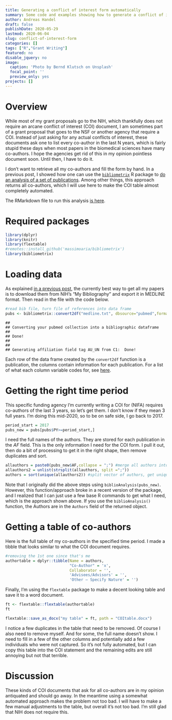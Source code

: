 ```yaml
---
title: Generating a conflict of interest form automatically
summary: Some code and examples showing how to generate a conflict of interest statement required by some funding agencies in an almost completely automated manner. 
author: Andreas Handel
draft: false
publishDate: 2020-05-29
lastmod: 2020-06-04
slug: conflict-of-interest-form
categories: []
tags: ["R","Grant Writing"]
featured: no
disable_jquery: no
image:
  caption: 'Photo by Bernd Klutsch on Unsplash'
  focal_point: ''
  preview_only: yes
projects: []
---
```


<link href="{{< blogdown/postref >}}index_files/tabwid/tabwid.css" rel="stylesheet" />

# Overview

While most of my grant proposals go to the NIH, which thankfully does not require an arcane conflict of interest (COI) document, I am sometimes part of a grant proposal that goes to the NSF or another agency that require a COI. Instead of just asking for any actual conflicts of interest, these documents ask one to list every co-author in the last N years, which is fairly stupid these days when most papers in the biomedical sciences have many co-authors. I hope the agencies get rid of this in my opinion pointless document soon. Until then, I have to do it.

I don’t want to retrieve all my co-authors and fill the form by hand. In a previous post, I showed how one can use the [`bibliometrix`](https://www.bibliometrix.org/) R package to [do an analysis of a set of publications](/post/publications-analysis-2/). Among other things, this approach returns all co-authors, which I will use here to make the COI table almost completely automated.

The RMarkdown file to run this analysis [is here](/post/2020-05-29-automate-conflict-of-interest-form/index.Rmarkdown).

# Required packages

``` r
library(dplyr)
library(knitr)
library(flextable)
#remotes::install_github('massimoaria/bibliometrix')
library(bibliometrix)
```

# Loading data

As explained [in a previous post](/post/publications-analysis-2/), the currently best way to get all my papers is to download them from NIH’s “My Bibliography” and export it in MEDLINE format. Then read in the file with the code below.

``` r
#read bib file, turn file of references into data frame
pubs <- bibliometrix::convert2df("medline.txt", dbsource="pubmed",format="pubmed") 
```

    ## 
    ## Converting your pubmed collection into a bibliographic dataframe
    ## 
    ## Done!
    ## 
    ## 
    ## Generating affiliation field tag AU_UN from C1:  Done!

Each row of the data frame created by the `convert2df` function is a publication, the columns contain information for each publication.
For a list of what each column variable codes for, see [here](https://cran.r-project.org/web/packages/bibliometrix/vignettes/bibliometrix-vignette.html).

# Getting the right time period

This specific funding agency I’m currently writing a COI for (NIFA) requires co-authors of the last 3 years, so let’s get them. I don’t know if they mean 3 full years. I’m doing this mid-2020, so to be on safe side, I go back to 2017.

``` r
period_start = 2017
pubs_new = pubs[pubs$PY>=period_start,]
```

I need the full names of the authors. They are stored for each publication in the *AF* field. This is the only information I need for the COI form. I pull it out, then do a bit of processing to get it in the right shape, then remove duplicates and sort.

``` r
allauthors = paste0(pubs_new$AF,collapse = ";") #merge all authors into one vector
allauthors2 = unlist(strsplit(allauthors, split =";"))
authors = sort(unique(allauthors2)) #split vector of authors, get unique authors
```

Note that I originally did the above steps using `biblioAnalysis(pubs_new)`. However, this function/approach broke in a recent version of the package, and I realized that I can just use a few base R commands to get what I need, which is the approach shown above. If you use the `biblioAnalysis()` function, the Authors are in the `Authors` field of the returned object.

# Getting a table of co-authors

Here is the full table of my co-authors in the specified time period.
I made a tibble that looks similar to what the COI document requires.

``` r
#removing the 1st one since that's me
authortable = dplyr::tibble(Name = authors, 
                            "Co-Author" = 'x', 
                            Collaborator = '', 
                            'Advisees/Advisors' = '', 
                            'Other – Specify Nature' = '')
```

Finally, I’m using the `flextable` package to make a decent looking table and save it to a word document.

``` r
ft <- flextable::flextable(authortable)
ft
```

<template id="cabdf3f3-20c5-4156-8326-690a8f831e8c"><style>
.tabwid table{
  border-collapse:collapse;
  line-height:1;
  margin-left:auto;
  margin-right:auto;
  border-width: 0;
  display: table;
  margin-top: 5px;
  margin-bottom: 5px;
  table-layout: fixed;
  border-spacing: 0;
  border-color: transparent;
}
.tabwid_left table{
  margin-left:0;
}
.tabwid_right table{
  margin-right:0;
}
.tabwid td {
    padding: 0;
}
.tabwid a {
  text-decoration: none;
}
.tabwid thead {
    background-color: transparent;
}
.tabwid tfoot {
    background-color: transparent;
}
.tabwid table tr {
background-color: transparent;
}
</style><div class="tabwid"><style>.cl-b615dbac{border-collapse:collapse;}.cl-b5fc1e6a{font-family:'Arial';font-size:11pt;font-weight:normal;font-style:normal;text-decoration:none;color:rgba(0, 0, 0, 1.00);background-color:transparent;}.cl-b5fc68e8{margin:0;text-align:left;border-bottom: 0 solid rgba(0, 0, 0, 1.00);border-top: 0 solid rgba(0, 0, 0, 1.00);border-left: 0 solid rgba(0, 0, 0, 1.00);border-right: 0 solid rgba(0, 0, 0, 1.00);padding-bottom:3pt;padding-top:3pt;padding-left:3pt;padding-right:3pt;line-height: 1;background-color:transparent;}.cl-b5fe999c{width:54pt;background-color:transparent;vertical-align: middle;border-bottom: 0 solid rgba(0, 0, 0, 1.00);border-top: 0 solid rgba(0, 0, 0, 1.00);border-left: 0 solid rgba(0, 0, 0, 1.00);border-right: 0 solid rgba(0, 0, 0, 1.00);margin-bottom:0;margin-top:0;margin-left:0;margin-right:0;}.cl-b5fe999d{width:54pt;background-color:transparent;vertical-align: middle;border-bottom: 2pt solid rgba(0, 0, 0, 1.00);border-top: 0 solid rgba(0, 0, 0, 1.00);border-left: 0 solid rgba(0, 0, 0, 1.00);border-right: 0 solid rgba(0, 0, 0, 1.00);margin-bottom:0;margin-top:0;margin-left:0;margin-right:0;}.cl-b5fe999e{width:54pt;background-color:transparent;vertical-align: middle;border-bottom: 2pt solid rgba(0, 0, 0, 1.00);border-top: 2pt solid rgba(0, 0, 0, 1.00);border-left: 0 solid rgba(0, 0, 0, 1.00);border-right: 0 solid rgba(0, 0, 0, 1.00);margin-bottom:0;margin-top:0;margin-left:0;margin-right:0;}</style><table class='cl-b615dbac'>
<thead><tr style="overflow-wrap:break-word;"><td class="cl-b5fe999e"><p class="cl-b5fc68e8"><span class="cl-b5fc1e6a">Name</span></p></td><td class="cl-b5fe999e"><p class="cl-b5fc68e8"><span class="cl-b5fc1e6a">Co-Author</span></p></td><td class="cl-b5fe999e"><p class="cl-b5fc68e8"><span class="cl-b5fc1e6a">Collaborator</span></p></td><td class="cl-b5fe999e"><p class="cl-b5fc68e8"><span class="cl-b5fc1e6a">Advisees/Advisors</span></p></td><td class="cl-b5fe999e"><p class="cl-b5fc68e8"><span class="cl-b5fc1e6a">Other – Specify Nature</span></p></td></tr></thead><tbody><tr style="overflow-wrap:break-word;"><td class="cl-b5fe999c"><p class="cl-b5fc68e8"><span class="cl-b5fc1e6a">AHMED, HASAN</span></p></td><td class="cl-b5fe999c"><p class="cl-b5fc68e8"><span class="cl-b5fc1e6a">x</span></p></td><td class="cl-b5fe999c"><p class="cl-b5fc68e8"><span class="cl-b5fc1e6a"></span></p></td><td class="cl-b5fe999c"><p class="cl-b5fc68e8"><span class="cl-b5fc1e6a"></span></p></td><td class="cl-b5fe999c"><p class="cl-b5fc68e8"><span class="cl-b5fc1e6a"></span></p></td></tr><tr style="overflow-wrap:break-word;"><td class="cl-b5fe999c"><p class="cl-b5fc68e8"><span class="cl-b5fc1e6a">ALIKHAN, MALIHA A</span></p></td><td class="cl-b5fe999c"><p class="cl-b5fc68e8"><span class="cl-b5fc1e6a">x</span></p></td><td class="cl-b5fe999c"><p class="cl-b5fc68e8"><span class="cl-b5fc1e6a"></span></p></td><td class="cl-b5fe999c"><p class="cl-b5fc68e8"><span class="cl-b5fc1e6a"></span></p></td><td class="cl-b5fe999c"><p class="cl-b5fc68e8"><span class="cl-b5fc1e6a"></span></p></td></tr><tr style="overflow-wrap:break-word;"><td class="cl-b5fe999c"><p class="cl-b5fc68e8"><span class="cl-b5fc1e6a">AMANNA, IAN J</span></p></td><td class="cl-b5fe999c"><p class="cl-b5fc68e8"><span class="cl-b5fc1e6a">x</span></p></td><td class="cl-b5fe999c"><p class="cl-b5fc68e8"><span class="cl-b5fc1e6a"></span></p></td><td class="cl-b5fe999c"><p class="cl-b5fc68e8"><span class="cl-b5fc1e6a"></span></p></td><td class="cl-b5fe999c"><p class="cl-b5fc68e8"><span class="cl-b5fc1e6a"></span></p></td></tr><tr style="overflow-wrap:break-word;"><td class="cl-b5fe999c"><p class="cl-b5fc68e8"><span class="cl-b5fc1e6a">ANTIA, ALICE</span></p></td><td class="cl-b5fe999c"><p class="cl-b5fc68e8"><span class="cl-b5fc1e6a">x</span></p></td><td class="cl-b5fe999c"><p class="cl-b5fc68e8"><span class="cl-b5fc1e6a"></span></p></td><td class="cl-b5fe999c"><p class="cl-b5fc68e8"><span class="cl-b5fc1e6a"></span></p></td><td class="cl-b5fe999c"><p class="cl-b5fc68e8"><span class="cl-b5fc1e6a"></span></p></td></tr><tr style="overflow-wrap:break-word;"><td class="cl-b5fe999c"><p class="cl-b5fc68e8"><span class="cl-b5fc1e6a">ANTIA, RUSTOM</span></p></td><td class="cl-b5fe999c"><p class="cl-b5fc68e8"><span class="cl-b5fc1e6a">x</span></p></td><td class="cl-b5fe999c"><p class="cl-b5fc68e8"><span class="cl-b5fc1e6a"></span></p></td><td class="cl-b5fe999c"><p class="cl-b5fc68e8"><span class="cl-b5fc1e6a"></span></p></td><td class="cl-b5fe999c"><p class="cl-b5fc68e8"><span class="cl-b5fc1e6a"></span></p></td></tr><tr style="overflow-wrap:break-word;"><td class="cl-b5fe999c"><p class="cl-b5fc68e8"><span class="cl-b5fc1e6a">BOOM, W HENRY</span></p></td><td class="cl-b5fe999c"><p class="cl-b5fc68e8"><span class="cl-b5fc1e6a">x</span></p></td><td class="cl-b5fe999c"><p class="cl-b5fc68e8"><span class="cl-b5fc1e6a"></span></p></td><td class="cl-b5fe999c"><p class="cl-b5fc68e8"><span class="cl-b5fc1e6a"></span></p></td><td class="cl-b5fe999c"><p class="cl-b5fc68e8"><span class="cl-b5fc1e6a"></span></p></td></tr><tr style="overflow-wrap:break-word;"><td class="cl-b5fe999c"><p class="cl-b5fc68e8"><span class="cl-b5fc1e6a">BULUSHEVA, IRINA</span></p></td><td class="cl-b5fe999c"><p class="cl-b5fc68e8"><span class="cl-b5fc1e6a">x</span></p></td><td class="cl-b5fe999c"><p class="cl-b5fc68e8"><span class="cl-b5fc1e6a"></span></p></td><td class="cl-b5fe999c"><p class="cl-b5fc68e8"><span class="cl-b5fc1e6a"></span></p></td><td class="cl-b5fe999c"><p class="cl-b5fc68e8"><span class="cl-b5fc1e6a"></span></p></td></tr><tr style="overflow-wrap:break-word;"><td class="cl-b5fe999c"><p class="cl-b5fc68e8"><span class="cl-b5fc1e6a">CARLSON, NICHOLE E</span></p></td><td class="cl-b5fe999c"><p class="cl-b5fc68e8"><span class="cl-b5fc1e6a">x</span></p></td><td class="cl-b5fe999c"><p class="cl-b5fc68e8"><span class="cl-b5fc1e6a"></span></p></td><td class="cl-b5fe999c"><p class="cl-b5fc68e8"><span class="cl-b5fc1e6a"></span></p></td><td class="cl-b5fe999c"><p class="cl-b5fc68e8"><span class="cl-b5fc1e6a"></span></p></td></tr><tr style="overflow-wrap:break-word;"><td class="cl-b5fe999c"><p class="cl-b5fc68e8"><span class="cl-b5fc1e6a">CASTELLANOS, M E</span></p></td><td class="cl-b5fe999c"><p class="cl-b5fc68e8"><span class="cl-b5fc1e6a">x</span></p></td><td class="cl-b5fe999c"><p class="cl-b5fc68e8"><span class="cl-b5fc1e6a"></span></p></td><td class="cl-b5fe999c"><p class="cl-b5fc68e8"><span class="cl-b5fc1e6a"></span></p></td><td class="cl-b5fe999c"><p class="cl-b5fc68e8"><span class="cl-b5fc1e6a"></span></p></td></tr><tr style="overflow-wrap:break-word;"><td class="cl-b5fe999c"><p class="cl-b5fc68e8"><span class="cl-b5fc1e6a">CASTELLANOS, MARIA</span></p></td><td class="cl-b5fe999c"><p class="cl-b5fc68e8"><span class="cl-b5fc1e6a">x</span></p></td><td class="cl-b5fe999c"><p class="cl-b5fc68e8"><span class="cl-b5fc1e6a"></span></p></td><td class="cl-b5fe999c"><p class="cl-b5fc68e8"><span class="cl-b5fc1e6a"></span></p></td><td class="cl-b5fe999c"><p class="cl-b5fc68e8"><span class="cl-b5fc1e6a"></span></p></td></tr><tr style="overflow-wrap:break-word;"><td class="cl-b5fe999c"><p class="cl-b5fc68e8"><span class="cl-b5fc1e6a">CHAKRABURTY, SRIJITA</span></p></td><td class="cl-b5fe999c"><p class="cl-b5fc68e8"><span class="cl-b5fc1e6a">x</span></p></td><td class="cl-b5fe999c"><p class="cl-b5fc68e8"><span class="cl-b5fc1e6a"></span></p></td><td class="cl-b5fe999c"><p class="cl-b5fc68e8"><span class="cl-b5fc1e6a"></span></p></td><td class="cl-b5fe999c"><p class="cl-b5fc68e8"><span class="cl-b5fc1e6a"></span></p></td></tr><tr style="overflow-wrap:break-word;"><td class="cl-b5fe999c"><p class="cl-b5fc68e8"><span class="cl-b5fc1e6a">CHEN, ENFU</span></p></td><td class="cl-b5fe999c"><p class="cl-b5fc68e8"><span class="cl-b5fc1e6a">x</span></p></td><td class="cl-b5fe999c"><p class="cl-b5fc68e8"><span class="cl-b5fc1e6a"></span></p></td><td class="cl-b5fe999c"><p class="cl-b5fc68e8"><span class="cl-b5fc1e6a"></span></p></td><td class="cl-b5fe999c"><p class="cl-b5fc68e8"><span class="cl-b5fc1e6a"></span></p></td></tr><tr style="overflow-wrap:break-word;"><td class="cl-b5fe999c"><p class="cl-b5fc68e8"><span class="cl-b5fc1e6a">CHENG, WEI</span></p></td><td class="cl-b5fe999c"><p class="cl-b5fc68e8"><span class="cl-b5fc1e6a">x</span></p></td><td class="cl-b5fe999c"><p class="cl-b5fc68e8"><span class="cl-b5fc1e6a"></span></p></td><td class="cl-b5fe999c"><p class="cl-b5fc68e8"><span class="cl-b5fc1e6a"></span></p></td><td class="cl-b5fe999c"><p class="cl-b5fc68e8"><span class="cl-b5fc1e6a"></span></p></td></tr><tr style="overflow-wrap:break-word;"><td class="cl-b5fe999c"><p class="cl-b5fc68e8"><span class="cl-b5fc1e6a">COATES, P TOBY</span></p></td><td class="cl-b5fe999c"><p class="cl-b5fc68e8"><span class="cl-b5fc1e6a">x</span></p></td><td class="cl-b5fe999c"><p class="cl-b5fc68e8"><span class="cl-b5fc1e6a"></span></p></td><td class="cl-b5fe999c"><p class="cl-b5fc68e8"><span class="cl-b5fc1e6a"></span></p></td><td class="cl-b5fe999c"><p class="cl-b5fc68e8"><span class="cl-b5fc1e6a"></span></p></td></tr><tr style="overflow-wrap:break-word;"><td class="cl-b5fe999c"><p class="cl-b5fc68e8"><span class="cl-b5fc1e6a">CROFT, NATHAN P</span></p></td><td class="cl-b5fe999c"><p class="cl-b5fc68e8"><span class="cl-b5fc1e6a">x</span></p></td><td class="cl-b5fe999c"><p class="cl-b5fc68e8"><span class="cl-b5fc1e6a"></span></p></td><td class="cl-b5fe999c"><p class="cl-b5fc68e8"><span class="cl-b5fc1e6a"></span></p></td><td class="cl-b5fe999c"><p class="cl-b5fc68e8"><span class="cl-b5fc1e6a"></span></p></td></tr><tr style="overflow-wrap:break-word;"><td class="cl-b5fe999c"><p class="cl-b5fc68e8"><span class="cl-b5fc1e6a">DALE, ARIELLA PERRY</span></p></td><td class="cl-b5fe999c"><p class="cl-b5fc68e8"><span class="cl-b5fc1e6a">x</span></p></td><td class="cl-b5fe999c"><p class="cl-b5fc68e8"><span class="cl-b5fc1e6a"></span></p></td><td class="cl-b5fe999c"><p class="cl-b5fc68e8"><span class="cl-b5fc1e6a"></span></p></td><td class="cl-b5fe999c"><p class="cl-b5fc68e8"><span class="cl-b5fc1e6a"></span></p></td></tr><tr style="overflow-wrap:break-word;"><td class="cl-b5fe999c"><p class="cl-b5fc68e8"><span class="cl-b5fc1e6a">DENHOLM, J T</span></p></td><td class="cl-b5fe999c"><p class="cl-b5fc68e8"><span class="cl-b5fc1e6a">x</span></p></td><td class="cl-b5fe999c"><p class="cl-b5fc68e8"><span class="cl-b5fc1e6a"></span></p></td><td class="cl-b5fe999c"><p class="cl-b5fc68e8"><span class="cl-b5fc1e6a"></span></p></td><td class="cl-b5fe999c"><p class="cl-b5fc68e8"><span class="cl-b5fc1e6a"></span></p></td></tr><tr style="overflow-wrap:break-word;"><td class="cl-b5fe999c"><p class="cl-b5fc68e8"><span class="cl-b5fc1e6a">DOBBIN, KEVIN</span></p></td><td class="cl-b5fe999c"><p class="cl-b5fc68e8"><span class="cl-b5fc1e6a">x</span></p></td><td class="cl-b5fe999c"><p class="cl-b5fc68e8"><span class="cl-b5fc1e6a"></span></p></td><td class="cl-b5fe999c"><p class="cl-b5fc68e8"><span class="cl-b5fc1e6a"></span></p></td><td class="cl-b5fe999c"><p class="cl-b5fc68e8"><span class="cl-b5fc1e6a"></span></p></td></tr><tr style="overflow-wrap:break-word;"><td class="cl-b5fe999c"><p class="cl-b5fc68e8"><span class="cl-b5fc1e6a">DUDEK, NADINE L</span></p></td><td class="cl-b5fe999c"><p class="cl-b5fc68e8"><span class="cl-b5fc1e6a">x</span></p></td><td class="cl-b5fe999c"><p class="cl-b5fc68e8"><span class="cl-b5fc1e6a"></span></p></td><td class="cl-b5fe999c"><p class="cl-b5fc68e8"><span class="cl-b5fc1e6a"></span></p></td><td class="cl-b5fe999c"><p class="cl-b5fc68e8"><span class="cl-b5fc1e6a"></span></p></td></tr><tr style="overflow-wrap:break-word;"><td class="cl-b5fe999c"><p class="cl-b5fc68e8"><span class="cl-b5fc1e6a">EBELL, MARK</span></p></td><td class="cl-b5fe999c"><p class="cl-b5fc68e8"><span class="cl-b5fc1e6a">x</span></p></td><td class="cl-b5fe999c"><p class="cl-b5fc68e8"><span class="cl-b5fc1e6a"></span></p></td><td class="cl-b5fe999c"><p class="cl-b5fc68e8"><span class="cl-b5fc1e6a"></span></p></td><td class="cl-b5fe999c"><p class="cl-b5fc68e8"><span class="cl-b5fc1e6a"></span></p></td></tr><tr style="overflow-wrap:break-word;"><td class="cl-b5fe999c"><p class="cl-b5fc68e8"><span class="cl-b5fc1e6a">EBELL, MARK H</span></p></td><td class="cl-b5fe999c"><p class="cl-b5fc68e8"><span class="cl-b5fc1e6a">x</span></p></td><td class="cl-b5fe999c"><p class="cl-b5fc68e8"><span class="cl-b5fc1e6a"></span></p></td><td class="cl-b5fe999c"><p class="cl-b5fc68e8"><span class="cl-b5fc1e6a"></span></p></td><td class="cl-b5fe999c"><p class="cl-b5fc68e8"><span class="cl-b5fc1e6a"></span></p></td></tr><tr style="overflow-wrap:break-word;"><td class="cl-b5fe999c"><p class="cl-b5fc68e8"><span class="cl-b5fc1e6a">EGGENHUIZEN, PETER J</span></p></td><td class="cl-b5fe999c"><p class="cl-b5fc68e8"><span class="cl-b5fc1e6a">x</span></p></td><td class="cl-b5fe999c"><p class="cl-b5fc68e8"><span class="cl-b5fc1e6a"></span></p></td><td class="cl-b5fe999c"><p class="cl-b5fc68e8"><span class="cl-b5fc1e6a"></span></p></td><td class="cl-b5fe999c"><p class="cl-b5fc68e8"><span class="cl-b5fc1e6a"></span></p></td></tr><tr style="overflow-wrap:break-word;"><td class="cl-b5fe999c"><p class="cl-b5fc68e8"><span class="cl-b5fc1e6a">FOREHAND, RONALD</span></p></td><td class="cl-b5fe999c"><p class="cl-b5fc68e8"><span class="cl-b5fc1e6a">x</span></p></td><td class="cl-b5fe999c"><p class="cl-b5fc68e8"><span class="cl-b5fc1e6a"></span></p></td><td class="cl-b5fe999c"><p class="cl-b5fc68e8"><span class="cl-b5fc1e6a"></span></p></td><td class="cl-b5fe999c"><p class="cl-b5fc68e8"><span class="cl-b5fc1e6a"></span></p></td></tr><tr style="overflow-wrap:break-word;"><td class="cl-b5fe999c"><p class="cl-b5fc68e8"><span class="cl-b5fc1e6a">FUGGER, LARS</span></p></td><td class="cl-b5fe999c"><p class="cl-b5fc68e8"><span class="cl-b5fc1e6a">x</span></p></td><td class="cl-b5fe999c"><p class="cl-b5fc68e8"><span class="cl-b5fc1e6a"></span></p></td><td class="cl-b5fe999c"><p class="cl-b5fc68e8"><span class="cl-b5fc1e6a"></span></p></td><td class="cl-b5fe999c"><p class="cl-b5fc68e8"><span class="cl-b5fc1e6a"></span></p></td></tr><tr style="overflow-wrap:break-word;"><td class="cl-b5fe999c"><p class="cl-b5fc68e8"><span class="cl-b5fc1e6a">GAN, POH Y</span></p></td><td class="cl-b5fe999c"><p class="cl-b5fc68e8"><span class="cl-b5fc1e6a">x</span></p></td><td class="cl-b5fe999c"><p class="cl-b5fc68e8"><span class="cl-b5fc1e6a"></span></p></td><td class="cl-b5fe999c"><p class="cl-b5fc68e8"><span class="cl-b5fc1e6a"></span></p></td><td class="cl-b5fe999c"><p class="cl-b5fc68e8"><span class="cl-b5fc1e6a"></span></p></td></tr><tr style="overflow-wrap:break-word;"><td class="cl-b5fe999c"><p class="cl-b5fc68e8"><span class="cl-b5fc1e6a">GARCIA-SASTRE, ADOLFO</span></p></td><td class="cl-b5fe999c"><p class="cl-b5fc68e8"><span class="cl-b5fc1e6a">x</span></p></td><td class="cl-b5fe999c"><p class="cl-b5fc68e8"><span class="cl-b5fc1e6a"></span></p></td><td class="cl-b5fe999c"><p class="cl-b5fc68e8"><span class="cl-b5fc1e6a"></span></p></td><td class="cl-b5fe999c"><p class="cl-b5fc68e8"><span class="cl-b5fc1e6a"></span></p></td></tr><tr style="overflow-wrap:break-word;"><td class="cl-b5fe999c"><p class="cl-b5fc68e8"><span class="cl-b5fc1e6a">GREGERSEN, JON W</span></p></td><td class="cl-b5fe999c"><p class="cl-b5fc68e8"><span class="cl-b5fc1e6a">x</span></p></td><td class="cl-b5fe999c"><p class="cl-b5fc68e8"><span class="cl-b5fc1e6a"></span></p></td><td class="cl-b5fe999c"><p class="cl-b5fc68e8"><span class="cl-b5fc1e6a"></span></p></td><td class="cl-b5fe999c"><p class="cl-b5fc68e8"><span class="cl-b5fc1e6a"></span></p></td></tr><tr style="overflow-wrap:break-word;"><td class="cl-b5fe999c"><p class="cl-b5fc68e8"><span class="cl-b5fc1e6a">GUAN, JING</span></p></td><td class="cl-b5fe999c"><p class="cl-b5fc68e8"><span class="cl-b5fc1e6a">x</span></p></td><td class="cl-b5fe999c"><p class="cl-b5fc68e8"><span class="cl-b5fc1e6a"></span></p></td><td class="cl-b5fe999c"><p class="cl-b5fc68e8"><span class="cl-b5fc1e6a"></span></p></td><td class="cl-b5fe999c"><p class="cl-b5fc68e8"><span class="cl-b5fc1e6a"></span></p></td></tr><tr style="overflow-wrap:break-word;"><td class="cl-b5fe999c"><p class="cl-b5fc68e8"><span class="cl-b5fc1e6a">HALLORAN, M ELIZABETH</span></p></td><td class="cl-b5fe999c"><p class="cl-b5fc68e8"><span class="cl-b5fc1e6a">x</span></p></td><td class="cl-b5fe999c"><p class="cl-b5fc68e8"><span class="cl-b5fc1e6a"></span></p></td><td class="cl-b5fe999c"><p class="cl-b5fc68e8"><span class="cl-b5fc1e6a"></span></p></td><td class="cl-b5fe999c"><p class="cl-b5fc68e8"><span class="cl-b5fc1e6a"></span></p></td></tr><tr style="overflow-wrap:break-word;"><td class="cl-b5fe999c"><p class="cl-b5fc68e8"><span class="cl-b5fc1e6a">HANDEL, A</span></p></td><td class="cl-b5fe999c"><p class="cl-b5fc68e8"><span class="cl-b5fc1e6a">x</span></p></td><td class="cl-b5fe999c"><p class="cl-b5fc68e8"><span class="cl-b5fc1e6a"></span></p></td><td class="cl-b5fe999c"><p class="cl-b5fc68e8"><span class="cl-b5fc1e6a"></span></p></td><td class="cl-b5fe999c"><p class="cl-b5fc68e8"><span class="cl-b5fc1e6a"></span></p></td></tr><tr style="overflow-wrap:break-word;"><td class="cl-b5fe999c"><p class="cl-b5fc68e8"><span class="cl-b5fc1e6a">HANDEL, ANDREAS</span></p></td><td class="cl-b5fe999c"><p class="cl-b5fc68e8"><span class="cl-b5fc1e6a">x</span></p></td><td class="cl-b5fe999c"><p class="cl-b5fc68e8"><span class="cl-b5fc1e6a"></span></p></td><td class="cl-b5fe999c"><p class="cl-b5fc68e8"><span class="cl-b5fc1e6a"></span></p></td><td class="cl-b5fe999c"><p class="cl-b5fc68e8"><span class="cl-b5fc1e6a"></span></p></td></tr><tr style="overflow-wrap:break-word;"><td class="cl-b5fe999c"><p class="cl-b5fc68e8"><span class="cl-b5fc1e6a">HECKMAN, TIMOTHY G</span></p></td><td class="cl-b5fe999c"><p class="cl-b5fc68e8"><span class="cl-b5fc1e6a">x</span></p></td><td class="cl-b5fe999c"><p class="cl-b5fc68e8"><span class="cl-b5fc1e6a"></span></p></td><td class="cl-b5fe999c"><p class="cl-b5fc68e8"><span class="cl-b5fc1e6a"></span></p></td><td class="cl-b5fe999c"><p class="cl-b5fc68e8"><span class="cl-b5fc1e6a"></span></p></td></tr><tr style="overflow-wrap:break-word;"><td class="cl-b5fe999c"><p class="cl-b5fc68e8"><span class="cl-b5fc1e6a">HOLDSWORTH, STEPHEN R</span></p></td><td class="cl-b5fe999c"><p class="cl-b5fc68e8"><span class="cl-b5fc1e6a">x</span></p></td><td class="cl-b5fe999c"><p class="cl-b5fc68e8"><span class="cl-b5fc1e6a"></span></p></td><td class="cl-b5fe999c"><p class="cl-b5fc68e8"><span class="cl-b5fc1e6a"></span></p></td><td class="cl-b5fe999c"><p class="cl-b5fc68e8"><span class="cl-b5fc1e6a"></span></p></td></tr><tr style="overflow-wrap:break-word;"><td class="cl-b5fe999c"><p class="cl-b5fc68e8"><span class="cl-b5fc1e6a">HOLT, STEPHEN G</span></p></td><td class="cl-b5fe999c"><p class="cl-b5fc68e8"><span class="cl-b5fc1e6a">x</span></p></td><td class="cl-b5fe999c"><p class="cl-b5fc68e8"><span class="cl-b5fc1e6a"></span></p></td><td class="cl-b5fe999c"><p class="cl-b5fc68e8"><span class="cl-b5fc1e6a"></span></p></td><td class="cl-b5fe999c"><p class="cl-b5fc68e8"><span class="cl-b5fc1e6a"></span></p></td></tr><tr style="overflow-wrap:break-word;"><td class="cl-b5fe999c"><p class="cl-b5fc68e8"><span class="cl-b5fc1e6a">HOUBEN, R M G J</span></p></td><td class="cl-b5fe999c"><p class="cl-b5fc68e8"><span class="cl-b5fc1e6a">x</span></p></td><td class="cl-b5fe999c"><p class="cl-b5fc68e8"><span class="cl-b5fc1e6a"></span></p></td><td class="cl-b5fe999c"><p class="cl-b5fc68e8"><span class="cl-b5fc1e6a"></span></p></td><td class="cl-b5fe999c"><p class="cl-b5fc68e8"><span class="cl-b5fc1e6a"></span></p></td></tr><tr style="overflow-wrap:break-word;"><td class="cl-b5fe999c"><p class="cl-b5fc68e8"><span class="cl-b5fc1e6a">HUANG, HAODI</span></p></td><td class="cl-b5fe999c"><p class="cl-b5fc68e8"><span class="cl-b5fc1e6a">x</span></p></td><td class="cl-b5fe999c"><p class="cl-b5fc68e8"><span class="cl-b5fc1e6a"></span></p></td><td class="cl-b5fe999c"><p class="cl-b5fc68e8"><span class="cl-b5fc1e6a"></span></p></td><td class="cl-b5fe999c"><p class="cl-b5fc68e8"><span class="cl-b5fc1e6a"></span></p></td></tr><tr style="overflow-wrap:break-word;"><td class="cl-b5fe999c"><p class="cl-b5fc68e8"><span class="cl-b5fc1e6a">HUDSON, BILLY G</span></p></td><td class="cl-b5fe999c"><p class="cl-b5fc68e8"><span class="cl-b5fc1e6a">x</span></p></td><td class="cl-b5fe999c"><p class="cl-b5fc68e8"><span class="cl-b5fc1e6a"></span></p></td><td class="cl-b5fe999c"><p class="cl-b5fc68e8"><span class="cl-b5fc1e6a"></span></p></td><td class="cl-b5fe999c"><p class="cl-b5fc68e8"><span class="cl-b5fc1e6a"></span></p></td></tr><tr style="overflow-wrap:break-word;"><td class="cl-b5fe999c"><p class="cl-b5fc68e8"><span class="cl-b5fc1e6a">HUO, XIANG</span></p></td><td class="cl-b5fe999c"><p class="cl-b5fc68e8"><span class="cl-b5fc1e6a">x</span></p></td><td class="cl-b5fe999c"><p class="cl-b5fc68e8"><span class="cl-b5fc1e6a"></span></p></td><td class="cl-b5fe999c"><p class="cl-b5fc68e8"><span class="cl-b5fc1e6a"></span></p></td><td class="cl-b5fe999c"><p class="cl-b5fc68e8"><span class="cl-b5fc1e6a"></span></p></td></tr><tr style="overflow-wrap:break-word;"><td class="cl-b5fe999c"><p class="cl-b5fc68e8"><span class="cl-b5fc1e6a">HUYNH, MEGAN</span></p></td><td class="cl-b5fe999c"><p class="cl-b5fc68e8"><span class="cl-b5fc1e6a">x</span></p></td><td class="cl-b5fe999c"><p class="cl-b5fc68e8"><span class="cl-b5fc1e6a"></span></p></td><td class="cl-b5fe999c"><p class="cl-b5fc68e8"><span class="cl-b5fc1e6a"></span></p></td><td class="cl-b5fe999c"><p class="cl-b5fc68e8"><span class="cl-b5fc1e6a"></span></p></td></tr><tr style="overflow-wrap:break-word;"><td class="cl-b5fe999c"><p class="cl-b5fc68e8"><span class="cl-b5fc1e6a">JOLOBA, MOSES L</span></p></td><td class="cl-b5fe999c"><p class="cl-b5fc68e8"><span class="cl-b5fc1e6a">x</span></p></td><td class="cl-b5fe999c"><p class="cl-b5fc68e8"><span class="cl-b5fc1e6a"></span></p></td><td class="cl-b5fe999c"><p class="cl-b5fc68e8"><span class="cl-b5fc1e6a"></span></p></td><td class="cl-b5fe999c"><p class="cl-b5fc68e8"><span class="cl-b5fc1e6a"></span></p></td></tr><tr style="overflow-wrap:break-word;"><td class="cl-b5fe999c"><p class="cl-b5fc68e8"><span class="cl-b5fc1e6a">KAKAIRE, R</span></p></td><td class="cl-b5fe999c"><p class="cl-b5fc68e8"><span class="cl-b5fc1e6a">x</span></p></td><td class="cl-b5fe999c"><p class="cl-b5fc68e8"><span class="cl-b5fc1e6a"></span></p></td><td class="cl-b5fe999c"><p class="cl-b5fc68e8"><span class="cl-b5fc1e6a"></span></p></td><td class="cl-b5fe999c"><p class="cl-b5fc68e8"><span class="cl-b5fc1e6a"></span></p></td></tr><tr style="overflow-wrap:break-word;"><td class="cl-b5fe999c"><p class="cl-b5fc68e8"><span class="cl-b5fc1e6a">KIRIMUNDA, S</span></p></td><td class="cl-b5fe999c"><p class="cl-b5fc68e8"><span class="cl-b5fc1e6a">x</span></p></td><td class="cl-b5fe999c"><p class="cl-b5fc68e8"><span class="cl-b5fc1e6a"></span></p></td><td class="cl-b5fe999c"><p class="cl-b5fc68e8"><span class="cl-b5fc1e6a"></span></p></td><td class="cl-b5fe999c"><p class="cl-b5fc68e8"><span class="cl-b5fc1e6a"></span></p></td></tr><tr style="overflow-wrap:break-word;"><td class="cl-b5fe999c"><p class="cl-b5fc68e8"><span class="cl-b5fc1e6a">KITCHING, A RICHARD</span></p></td><td class="cl-b5fe999c"><p class="cl-b5fc68e8"><span class="cl-b5fc1e6a">x</span></p></td><td class="cl-b5fe999c"><p class="cl-b5fc68e8"><span class="cl-b5fc1e6a"></span></p></td><td class="cl-b5fe999c"><p class="cl-b5fc68e8"><span class="cl-b5fc1e6a"></span></p></td><td class="cl-b5fe999c"><p class="cl-b5fc68e8"><span class="cl-b5fc1e6a"></span></p></td></tr><tr style="overflow-wrap:break-word;"><td class="cl-b5fe999c"><p class="cl-b5fc68e8"><span class="cl-b5fc1e6a">KIWANUKA, N</span></p></td><td class="cl-b5fe999c"><p class="cl-b5fc68e8"><span class="cl-b5fc1e6a">x</span></p></td><td class="cl-b5fe999c"><p class="cl-b5fc68e8"><span class="cl-b5fc1e6a"></span></p></td><td class="cl-b5fe999c"><p class="cl-b5fc68e8"><span class="cl-b5fc1e6a"></span></p></td><td class="cl-b5fe999c"><p class="cl-b5fc68e8"><span class="cl-b5fc1e6a"></span></p></td></tr><tr style="overflow-wrap:break-word;"><td class="cl-b5fe999c"><p class="cl-b5fc68e8"><span class="cl-b5fc1e6a">LA GRUTA, NICOLE L</span></p></td><td class="cl-b5fe999c"><p class="cl-b5fc68e8"><span class="cl-b5fc1e6a">x</span></p></td><td class="cl-b5fe999c"><p class="cl-b5fc68e8"><span class="cl-b5fc1e6a"></span></p></td><td class="cl-b5fe999c"><p class="cl-b5fc68e8"><span class="cl-b5fc1e6a"></span></p></td><td class="cl-b5fe999c"><p class="cl-b5fc68e8"><span class="cl-b5fc1e6a"></span></p></td></tr><tr style="overflow-wrap:break-word;"><td class="cl-b5fe999c"><p class="cl-b5fc68e8"><span class="cl-b5fc1e6a">LI, CHANGWEI</span></p></td><td class="cl-b5fe999c"><p class="cl-b5fc68e8"><span class="cl-b5fc1e6a">x</span></p></td><td class="cl-b5fe999c"><p class="cl-b5fc68e8"><span class="cl-b5fc1e6a"></span></p></td><td class="cl-b5fe999c"><p class="cl-b5fc68e8"><span class="cl-b5fc1e6a"></span></p></td><td class="cl-b5fe999c"><p class="cl-b5fc68e8"><span class="cl-b5fc1e6a"></span></p></td></tr><tr style="overflow-wrap:break-word;"><td class="cl-b5fe999c"><p class="cl-b5fc68e8"><span class="cl-b5fc1e6a">LI, CHAO</span></p></td><td class="cl-b5fe999c"><p class="cl-b5fc68e8"><span class="cl-b5fc1e6a">x</span></p></td><td class="cl-b5fe999c"><p class="cl-b5fc68e8"><span class="cl-b5fc1e6a"></span></p></td><td class="cl-b5fe999c"><p class="cl-b5fc68e8"><span class="cl-b5fc1e6a"></span></p></td><td class="cl-b5fe999c"><p class="cl-b5fc68e8"><span class="cl-b5fc1e6a"></span></p></td></tr><tr style="overflow-wrap:break-word;"><td class="cl-b5fe999c"><p class="cl-b5fc68e8"><span class="cl-b5fc1e6a">LI, YAN</span></p></td><td class="cl-b5fe999c"><p class="cl-b5fc68e8"><span class="cl-b5fc1e6a">x</span></p></td><td class="cl-b5fe999c"><p class="cl-b5fc68e8"><span class="cl-b5fc1e6a"></span></p></td><td class="cl-b5fe999c"><p class="cl-b5fc68e8"><span class="cl-b5fc1e6a"></span></p></td><td class="cl-b5fe999c"><p class="cl-b5fc68e8"><span class="cl-b5fc1e6a"></span></p></td></tr><tr style="overflow-wrap:break-word;"><td class="cl-b5fe999c"><p class="cl-b5fc68e8"><span class="cl-b5fc1e6a">LING, FENG</span></p></td><td class="cl-b5fe999c"><p class="cl-b5fc68e8"><span class="cl-b5fc1e6a">x</span></p></td><td class="cl-b5fe999c"><p class="cl-b5fc68e8"><span class="cl-b5fc1e6a"></span></p></td><td class="cl-b5fe999c"><p class="cl-b5fc68e8"><span class="cl-b5fc1e6a"></span></p></td><td class="cl-b5fe999c"><p class="cl-b5fc68e8"><span class="cl-b5fc1e6a"></span></p></td></tr><tr style="overflow-wrap:break-word;"><td class="cl-b5fe999c"><p class="cl-b5fc68e8"><span class="cl-b5fc1e6a">LOH, KHAI L</span></p></td><td class="cl-b5fe999c"><p class="cl-b5fc68e8"><span class="cl-b5fc1e6a">x</span></p></td><td class="cl-b5fe999c"><p class="cl-b5fc68e8"><span class="cl-b5fc1e6a"></span></p></td><td class="cl-b5fe999c"><p class="cl-b5fc68e8"><span class="cl-b5fc1e6a"></span></p></td><td class="cl-b5fe999c"><p class="cl-b5fc68e8"><span class="cl-b5fc1e6a"></span></p></td></tr><tr style="overflow-wrap:break-word;"><td class="cl-b5fe999c"><p class="cl-b5fc68e8"><span class="cl-b5fc1e6a">LONGINI, IRA M</span></p></td><td class="cl-b5fe999c"><p class="cl-b5fc68e8"><span class="cl-b5fc1e6a">x</span></p></td><td class="cl-b5fe999c"><p class="cl-b5fc68e8"><span class="cl-b5fc1e6a"></span></p></td><td class="cl-b5fe999c"><p class="cl-b5fc68e8"><span class="cl-b5fc1e6a"></span></p></td><td class="cl-b5fe999c"><p class="cl-b5fc68e8"><span class="cl-b5fc1e6a"></span></p></td></tr><tr style="overflow-wrap:break-word;"><td class="cl-b5fe999c"><p class="cl-b5fc68e8"><span class="cl-b5fc1e6a">MALONE, LASHAUNDA L</span></p></td><td class="cl-b5fe999c"><p class="cl-b5fc68e8"><span class="cl-b5fc1e6a">x</span></p></td><td class="cl-b5fe999c"><p class="cl-b5fc68e8"><span class="cl-b5fc1e6a"></span></p></td><td class="cl-b5fe999c"><p class="cl-b5fc68e8"><span class="cl-b5fc1e6a"></span></p></td><td class="cl-b5fe999c"><p class="cl-b5fc68e8"><span class="cl-b5fc1e6a"></span></p></td></tr><tr style="overflow-wrap:break-word;"><td class="cl-b5fe999c"><p class="cl-b5fc68e8"><span class="cl-b5fc1e6a">MANICASSAMY, BALAJI</span></p></td><td class="cl-b5fe999c"><p class="cl-b5fc68e8"><span class="cl-b5fc1e6a">x</span></p></td><td class="cl-b5fe999c"><p class="cl-b5fc68e8"><span class="cl-b5fc1e6a"></span></p></td><td class="cl-b5fe999c"><p class="cl-b5fc68e8"><span class="cl-b5fc1e6a"></span></p></td><td class="cl-b5fe999c"><p class="cl-b5fc68e8"><span class="cl-b5fc1e6a"></span></p></td></tr><tr style="overflow-wrap:break-word;"><td class="cl-b5fe999c"><p class="cl-b5fc68e8"><span class="cl-b5fc1e6a">MARTINEZ, L</span></p></td><td class="cl-b5fe999c"><p class="cl-b5fc68e8"><span class="cl-b5fc1e6a">x</span></p></td><td class="cl-b5fe999c"><p class="cl-b5fc68e8"><span class="cl-b5fc1e6a"></span></p></td><td class="cl-b5fe999c"><p class="cl-b5fc68e8"><span class="cl-b5fc1e6a"></span></p></td><td class="cl-b5fe999c"><p class="cl-b5fc68e8"><span class="cl-b5fc1e6a"></span></p></td></tr><tr style="overflow-wrap:break-word;"><td class="cl-b5fe999c"><p class="cl-b5fc68e8"><span class="cl-b5fc1e6a">MARTINEZ, LEONARDO</span></p></td><td class="cl-b5fe999c"><p class="cl-b5fc68e8"><span class="cl-b5fc1e6a">x</span></p></td><td class="cl-b5fe999c"><p class="cl-b5fc68e8"><span class="cl-b5fc1e6a"></span></p></td><td class="cl-b5fe999c"><p class="cl-b5fc68e8"><span class="cl-b5fc1e6a"></span></p></td><td class="cl-b5fe999c"><p class="cl-b5fc68e8"><span class="cl-b5fc1e6a"></span></p></td></tr><tr style="overflow-wrap:break-word;"><td class="cl-b5fe999c"><p class="cl-b5fc68e8"><span class="cl-b5fc1e6a">MCBRYDE, E S</span></p></td><td class="cl-b5fe999c"><p class="cl-b5fc68e8"><span class="cl-b5fc1e6a">x</span></p></td><td class="cl-b5fe999c"><p class="cl-b5fc68e8"><span class="cl-b5fc1e6a"></span></p></td><td class="cl-b5fe999c"><p class="cl-b5fc68e8"><span class="cl-b5fc1e6a"></span></p></td><td class="cl-b5fe999c"><p class="cl-b5fc68e8"><span class="cl-b5fc1e6a"></span></p></td></tr><tr style="overflow-wrap:break-word;"><td class="cl-b5fe999c"><p class="cl-b5fc68e8"><span class="cl-b5fc1e6a">MCKAY, BRIAN</span></p></td><td class="cl-b5fe999c"><p class="cl-b5fc68e8"><span class="cl-b5fc1e6a">x</span></p></td><td class="cl-b5fe999c"><p class="cl-b5fc68e8"><span class="cl-b5fc1e6a"></span></p></td><td class="cl-b5fe999c"><p class="cl-b5fc68e8"><span class="cl-b5fc1e6a"></span></p></td><td class="cl-b5fe999c"><p class="cl-b5fc68e8"><span class="cl-b5fc1e6a"></span></p></td></tr><tr style="overflow-wrap:break-word;"><td class="cl-b5fe999c"><p class="cl-b5fc68e8"><span class="cl-b5fc1e6a">MOORE, JAMES R</span></p></td><td class="cl-b5fe999c"><p class="cl-b5fc68e8"><span class="cl-b5fc1e6a">x</span></p></td><td class="cl-b5fe999c"><p class="cl-b5fc68e8"><span class="cl-b5fc1e6a"></span></p></td><td class="cl-b5fe999c"><p class="cl-b5fc68e8"><span class="cl-b5fc1e6a"></span></p></td><td class="cl-b5fe999c"><p class="cl-b5fc68e8"><span class="cl-b5fc1e6a"></span></p></td></tr><tr style="overflow-wrap:break-word;"><td class="cl-b5fe999c"><p class="cl-b5fc68e8"><span class="cl-b5fc1e6a">MU, LAN</span></p></td><td class="cl-b5fe999c"><p class="cl-b5fc68e8"><span class="cl-b5fc1e6a">x</span></p></td><td class="cl-b5fe999c"><p class="cl-b5fc68e8"><span class="cl-b5fc1e6a"></span></p></td><td class="cl-b5fe999c"><p class="cl-b5fc68e8"><span class="cl-b5fc1e6a"></span></p></td><td class="cl-b5fe999c"><p class="cl-b5fc68e8"><span class="cl-b5fc1e6a"></span></p></td></tr><tr style="overflow-wrap:break-word;"><td class="cl-b5fe999c"><p class="cl-b5fc68e8"><span class="cl-b5fc1e6a">OOI, JOSHUA D</span></p></td><td class="cl-b5fe999c"><p class="cl-b5fc68e8"><span class="cl-b5fc1e6a">x</span></p></td><td class="cl-b5fe999c"><p class="cl-b5fc68e8"><span class="cl-b5fc1e6a"></span></p></td><td class="cl-b5fe999c"><p class="cl-b5fc68e8"><span class="cl-b5fc1e6a"></span></p></td><td class="cl-b5fe999c"><p class="cl-b5fc68e8"><span class="cl-b5fc1e6a"></span></p></td></tr><tr style="overflow-wrap:break-word;"><td class="cl-b5fe999c"><p class="cl-b5fc68e8"><span class="cl-b5fc1e6a">PAWELEK, KASIA A</span></p></td><td class="cl-b5fe999c"><p class="cl-b5fc68e8"><span class="cl-b5fc1e6a">x</span></p></td><td class="cl-b5fe999c"><p class="cl-b5fc68e8"><span class="cl-b5fc1e6a"></span></p></td><td class="cl-b5fe999c"><p class="cl-b5fc68e8"><span class="cl-b5fc1e6a"></span></p></td><td class="cl-b5fe999c"><p class="cl-b5fc68e8"><span class="cl-b5fc1e6a"></span></p></td></tr><tr style="overflow-wrap:break-word;"><td class="cl-b5fe999c"><p class="cl-b5fc68e8"><span class="cl-b5fc1e6a">PETERSEN, JAN</span></p></td><td class="cl-b5fe999c"><p class="cl-b5fc68e8"><span class="cl-b5fc1e6a">x</span></p></td><td class="cl-b5fe999c"><p class="cl-b5fc68e8"><span class="cl-b5fc1e6a"></span></p></td><td class="cl-b5fe999c"><p class="cl-b5fc68e8"><span class="cl-b5fc1e6a"></span></p></td><td class="cl-b5fe999c"><p class="cl-b5fc68e8"><span class="cl-b5fc1e6a"></span></p></td></tr><tr style="overflow-wrap:break-word;"><td class="cl-b5fe999c"><p class="cl-b5fc68e8"><span class="cl-b5fc1e6a">POWER, DAVID A</span></p></td><td class="cl-b5fe999c"><p class="cl-b5fc68e8"><span class="cl-b5fc1e6a">x</span></p></td><td class="cl-b5fe999c"><p class="cl-b5fc68e8"><span class="cl-b5fc1e6a"></span></p></td><td class="cl-b5fe999c"><p class="cl-b5fc68e8"><span class="cl-b5fc1e6a"></span></p></td><td class="cl-b5fe999c"><p class="cl-b5fc68e8"><span class="cl-b5fc1e6a"></span></p></td></tr><tr style="overflow-wrap:break-word;"><td class="cl-b5fe999c"><p class="cl-b5fc68e8"><span class="cl-b5fc1e6a">PURCELL, ANTHONY W</span></p></td><td class="cl-b5fe999c"><p class="cl-b5fc68e8"><span class="cl-b5fc1e6a">x</span></p></td><td class="cl-b5fe999c"><p class="cl-b5fc68e8"><span class="cl-b5fc1e6a"></span></p></td><td class="cl-b5fe999c"><p class="cl-b5fc68e8"><span class="cl-b5fc1e6a"></span></p></td><td class="cl-b5fe999c"><p class="cl-b5fc68e8"><span class="cl-b5fc1e6a"></span></p></td></tr><tr style="overflow-wrap:break-word;"><td class="cl-b5fe999c"><p class="cl-b5fc68e8"><span class="cl-b5fc1e6a">QUACH, T</span></p></td><td class="cl-b5fe999c"><p class="cl-b5fc68e8"><span class="cl-b5fc1e6a">x</span></p></td><td class="cl-b5fe999c"><p class="cl-b5fc68e8"><span class="cl-b5fc1e6a"></span></p></td><td class="cl-b5fe999c"><p class="cl-b5fc68e8"><span class="cl-b5fc1e6a"></span></p></td><td class="cl-b5fe999c"><p class="cl-b5fc68e8"><span class="cl-b5fc1e6a"></span></p></td></tr><tr style="overflow-wrap:break-word;"><td class="cl-b5fe999c"><p class="cl-b5fc68e8"><span class="cl-b5fc1e6a">QUINN, FREDERICK D</span></p></td><td class="cl-b5fe999c"><p class="cl-b5fc68e8"><span class="cl-b5fc1e6a">x</span></p></td><td class="cl-b5fe999c"><p class="cl-b5fc68e8"><span class="cl-b5fc1e6a"></span></p></td><td class="cl-b5fe999c"><p class="cl-b5fc68e8"><span class="cl-b5fc1e6a"></span></p></td><td class="cl-b5fe999c"><p class="cl-b5fc68e8"><span class="cl-b5fc1e6a"></span></p></td></tr><tr style="overflow-wrap:break-word;"><td class="cl-b5fe999c"><p class="cl-b5fc68e8"><span class="cl-b5fc1e6a">RAGONNET, R</span></p></td><td class="cl-b5fe999c"><p class="cl-b5fc68e8"><span class="cl-b5fc1e6a">x</span></p></td><td class="cl-b5fe999c"><p class="cl-b5fc68e8"><span class="cl-b5fc1e6a"></span></p></td><td class="cl-b5fe999c"><p class="cl-b5fc68e8"><span class="cl-b5fc1e6a"></span></p></td><td class="cl-b5fe999c"><p class="cl-b5fc68e8"><span class="cl-b5fc1e6a"></span></p></td></tr><tr style="overflow-wrap:break-word;"><td class="cl-b5fe999c"><p class="cl-b5fc68e8"><span class="cl-b5fc1e6a">RAMARATHINAM, SRI H</span></p></td><td class="cl-b5fe999c"><p class="cl-b5fc68e8"><span class="cl-b5fc1e6a">x</span></p></td><td class="cl-b5fe999c"><p class="cl-b5fc68e8"><span class="cl-b5fc1e6a"></span></p></td><td class="cl-b5fe999c"><p class="cl-b5fc68e8"><span class="cl-b5fc1e6a"></span></p></td><td class="cl-b5fe999c"><p class="cl-b5fc68e8"><span class="cl-b5fc1e6a"></span></p></td></tr><tr style="overflow-wrap:break-word;"><td class="cl-b5fe999c"><p class="cl-b5fc68e8"><span class="cl-b5fc1e6a">REID, HUGH H</span></p></td><td class="cl-b5fe999c"><p class="cl-b5fc68e8"><span class="cl-b5fc1e6a">x</span></p></td><td class="cl-b5fe999c"><p class="cl-b5fc68e8"><span class="cl-b5fc1e6a"></span></p></td><td class="cl-b5fe999c"><p class="cl-b5fc68e8"><span class="cl-b5fc1e6a"></span></p></td><td class="cl-b5fe999c"><p class="cl-b5fc68e8"><span class="cl-b5fc1e6a"></span></p></td></tr><tr style="overflow-wrap:break-word;"><td class="cl-b5fe999c"><p class="cl-b5fc68e8"><span class="cl-b5fc1e6a">ROSSJOHN, JAMIE</span></p></td><td class="cl-b5fe999c"><p class="cl-b5fc68e8"><span class="cl-b5fc1e6a">x</span></p></td><td class="cl-b5fe999c"><p class="cl-b5fc68e8"><span class="cl-b5fc1e6a"></span></p></td><td class="cl-b5fe999c"><p class="cl-b5fc68e8"><span class="cl-b5fc1e6a"></span></p></td><td class="cl-b5fe999c"><p class="cl-b5fc68e8"><span class="cl-b5fc1e6a"></span></p></td></tr><tr style="overflow-wrap:break-word;"><td class="cl-b5fe999c"><p class="cl-b5fc68e8"><span class="cl-b5fc1e6a">SETTE, ALESSANDRO</span></p></td><td class="cl-b5fe999c"><p class="cl-b5fc68e8"><span class="cl-b5fc1e6a">x</span></p></td><td class="cl-b5fe999c"><p class="cl-b5fc68e8"><span class="cl-b5fc1e6a"></span></p></td><td class="cl-b5fe999c"><p class="cl-b5fc68e8"><span class="cl-b5fc1e6a"></span></p></td><td class="cl-b5fe999c"><p class="cl-b5fc68e8"><span class="cl-b5fc1e6a"></span></p></td></tr><tr style="overflow-wrap:break-word;"><td class="cl-b5fe999c"><p class="cl-b5fc68e8"><span class="cl-b5fc1e6a">SHEN, YE</span></p></td><td class="cl-b5fe999c"><p class="cl-b5fc68e8"><span class="cl-b5fc1e6a">x</span></p></td><td class="cl-b5fe999c"><p class="cl-b5fc68e8"><span class="cl-b5fc1e6a"></span></p></td><td class="cl-b5fe999c"><p class="cl-b5fc68e8"><span class="cl-b5fc1e6a"></span></p></td><td class="cl-b5fe999c"><p class="cl-b5fc68e8"><span class="cl-b5fc1e6a"></span></p></td></tr><tr style="overflow-wrap:break-word;"><td class="cl-b5fe999c"><p class="cl-b5fc68e8"><span class="cl-b5fc1e6a">SIDNEY, JOHN</span></p></td><td class="cl-b5fe999c"><p class="cl-b5fc68e8"><span class="cl-b5fc1e6a">x</span></p></td><td class="cl-b5fe999c"><p class="cl-b5fc68e8"><span class="cl-b5fc1e6a"></span></p></td><td class="cl-b5fe999c"><p class="cl-b5fc68e8"><span class="cl-b5fc1e6a"></span></p></td><td class="cl-b5fe999c"><p class="cl-b5fc68e8"><span class="cl-b5fc1e6a"></span></p></td></tr><tr style="overflow-wrap:break-word;"><td class="cl-b5fe999c"><p class="cl-b5fc68e8"><span class="cl-b5fc1e6a">SLIFKA, MARK</span></p></td><td class="cl-b5fe999c"><p class="cl-b5fc68e8"><span class="cl-b5fc1e6a">x</span></p></td><td class="cl-b5fe999c"><p class="cl-b5fc68e8"><span class="cl-b5fc1e6a"></span></p></td><td class="cl-b5fe999c"><p class="cl-b5fc68e8"><span class="cl-b5fc1e6a"></span></p></td><td class="cl-b5fe999c"><p class="cl-b5fc68e8"><span class="cl-b5fc1e6a"></span></p></td></tr><tr style="overflow-wrap:break-word;"><td class="cl-b5fe999c"><p class="cl-b5fc68e8"><span class="cl-b5fc1e6a">SNG, XAVIER Y X</span></p></td><td class="cl-b5fe999c"><p class="cl-b5fc68e8"><span class="cl-b5fc1e6a">x</span></p></td><td class="cl-b5fe999c"><p class="cl-b5fc68e8"><span class="cl-b5fc1e6a"></span></p></td><td class="cl-b5fe999c"><p class="cl-b5fc68e8"><span class="cl-b5fc1e6a"></span></p></td><td class="cl-b5fe999c"><p class="cl-b5fc68e8"><span class="cl-b5fc1e6a"></span></p></td></tr><tr style="overflow-wrap:break-word;"><td class="cl-b5fe999c"><p class="cl-b5fc68e8"><span class="cl-b5fc1e6a">STEIN, CATHERINE M</span></p></td><td class="cl-b5fe999c"><p class="cl-b5fc68e8"><span class="cl-b5fc1e6a">x</span></p></td><td class="cl-b5fe999c"><p class="cl-b5fc68e8"><span class="cl-b5fc1e6a"></span></p></td><td class="cl-b5fe999c"><p class="cl-b5fc68e8"><span class="cl-b5fc1e6a"></span></p></td><td class="cl-b5fe999c"><p class="cl-b5fc68e8"><span class="cl-b5fc1e6a"></span></p></td></tr><tr style="overflow-wrap:break-word;"><td class="cl-b5fe999c"><p class="cl-b5fc68e8"><span class="cl-b5fc1e6a">SUMNER, T</span></p></td><td class="cl-b5fe999c"><p class="cl-b5fc68e8"><span class="cl-b5fc1e6a">x</span></p></td><td class="cl-b5fe999c"><p class="cl-b5fc68e8"><span class="cl-b5fc1e6a"></span></p></td><td class="cl-b5fe999c"><p class="cl-b5fc68e8"><span class="cl-b5fc1e6a"></span></p></td><td class="cl-b5fe999c"><p class="cl-b5fc68e8"><span class="cl-b5fc1e6a"></span></p></td></tr><tr style="overflow-wrap:break-word;"><td class="cl-b5fe999c"><p class="cl-b5fc68e8"><span class="cl-b5fc1e6a">TAN, YU H</span></p></td><td class="cl-b5fe999c"><p class="cl-b5fc68e8"><span class="cl-b5fc1e6a">x</span></p></td><td class="cl-b5fe999c"><p class="cl-b5fc68e8"><span class="cl-b5fc1e6a"></span></p></td><td class="cl-b5fe999c"><p class="cl-b5fc68e8"><span class="cl-b5fc1e6a"></span></p></td><td class="cl-b5fe999c"><p class="cl-b5fc68e8"><span class="cl-b5fc1e6a"></span></p></td></tr><tr style="overflow-wrap:break-word;"><td class="cl-b5fe999c"><p class="cl-b5fc68e8"><span class="cl-b5fc1e6a">THOMAS, PAUL G</span></p></td><td class="cl-b5fe999c"><p class="cl-b5fc68e8"><span class="cl-b5fc1e6a">x</span></p></td><td class="cl-b5fe999c"><p class="cl-b5fc68e8"><span class="cl-b5fc1e6a"></span></p></td><td class="cl-b5fe999c"><p class="cl-b5fc68e8"><span class="cl-b5fc1e6a"></span></p></td><td class="cl-b5fe999c"><p class="cl-b5fc68e8"><span class="cl-b5fc1e6a"></span></p></td></tr><tr style="overflow-wrap:break-word;"><td class="cl-b5fe999c"><p class="cl-b5fc68e8"><span class="cl-b5fc1e6a">TRAUER, J M</span></p></td><td class="cl-b5fe999c"><p class="cl-b5fc68e8"><span class="cl-b5fc1e6a">x</span></p></td><td class="cl-b5fe999c"><p class="cl-b5fc68e8"><span class="cl-b5fc1e6a"></span></p></td><td class="cl-b5fe999c"><p class="cl-b5fc68e8"><span class="cl-b5fc1e6a"></span></p></td><td class="cl-b5fe999c"><p class="cl-b5fc68e8"><span class="cl-b5fc1e6a"></span></p></td></tr><tr style="overflow-wrap:break-word;"><td class="cl-b5fe999c"><p class="cl-b5fc68e8"><span class="cl-b5fc1e6a">TSCHARKE, DAVID C</span></p></td><td class="cl-b5fe999c"><p class="cl-b5fc68e8"><span class="cl-b5fc1e6a">x</span></p></td><td class="cl-b5fe999c"><p class="cl-b5fc68e8"><span class="cl-b5fc1e6a"></span></p></td><td class="cl-b5fe999c"><p class="cl-b5fc68e8"><span class="cl-b5fc1e6a"></span></p></td><td class="cl-b5fe999c"><p class="cl-b5fc68e8"><span class="cl-b5fc1e6a"></span></p></td></tr><tr style="overflow-wrap:break-word;"><td class="cl-b5fe999c"><p class="cl-b5fc68e8"><span class="cl-b5fc1e6a">WAKIM, LINDA M</span></p></td><td class="cl-b5fe999c"><p class="cl-b5fc68e8"><span class="cl-b5fc1e6a">x</span></p></td><td class="cl-b5fe999c"><p class="cl-b5fc68e8"><span class="cl-b5fc1e6a"></span></p></td><td class="cl-b5fe999c"><p class="cl-b5fc68e8"><span class="cl-b5fc1e6a"></span></p></td><td class="cl-b5fe999c"><p class="cl-b5fc68e8"><span class="cl-b5fc1e6a"></span></p></td></tr><tr style="overflow-wrap:break-word;"><td class="cl-b5fe999c"><p class="cl-b5fc68e8"><span class="cl-b5fc1e6a">WANG, XIAOXIAO</span></p></td><td class="cl-b5fe999c"><p class="cl-b5fc68e8"><span class="cl-b5fc1e6a">x</span></p></td><td class="cl-b5fe999c"><p class="cl-b5fc68e8"><span class="cl-b5fc1e6a"></span></p></td><td class="cl-b5fe999c"><p class="cl-b5fc68e8"><span class="cl-b5fc1e6a"></span></p></td><td class="cl-b5fe999c"><p class="cl-b5fc68e8"><span class="cl-b5fc1e6a"></span></p></td></tr><tr style="overflow-wrap:break-word;"><td class="cl-b5fe999c"><p class="cl-b5fc68e8"><span class="cl-b5fc1e6a">WATSON, KATHERINE A</span></p></td><td class="cl-b5fe999c"><p class="cl-b5fc68e8"><span class="cl-b5fc1e6a">x</span></p></td><td class="cl-b5fe999c"><p class="cl-b5fc68e8"><span class="cl-b5fc1e6a"></span></p></td><td class="cl-b5fe999c"><p class="cl-b5fc68e8"><span class="cl-b5fc1e6a"></span></p></td><td class="cl-b5fe999c"><p class="cl-b5fc68e8"><span class="cl-b5fc1e6a"></span></p></td></tr><tr style="overflow-wrap:break-word;"><td class="cl-b5fe999c"><p class="cl-b5fc68e8"><span class="cl-b5fc1e6a">WHALEN, C C</span></p></td><td class="cl-b5fe999c"><p class="cl-b5fc68e8"><span class="cl-b5fc1e6a">x</span></p></td><td class="cl-b5fe999c"><p class="cl-b5fc68e8"><span class="cl-b5fc1e6a"></span></p></td><td class="cl-b5fe999c"><p class="cl-b5fc68e8"><span class="cl-b5fc1e6a"></span></p></td><td class="cl-b5fe999c"><p class="cl-b5fc68e8"><span class="cl-b5fc1e6a"></span></p></td></tr><tr style="overflow-wrap:break-word;"><td class="cl-b5fe999c"><p class="cl-b5fc68e8"><span class="cl-b5fc1e6a">WHALEN, CHRISTOPHER C</span></p></td><td class="cl-b5fe999c"><p class="cl-b5fc68e8"><span class="cl-b5fc1e6a">x</span></p></td><td class="cl-b5fe999c"><p class="cl-b5fc68e8"><span class="cl-b5fc1e6a"></span></p></td><td class="cl-b5fe999c"><p class="cl-b5fc68e8"><span class="cl-b5fc1e6a"></span></p></td><td class="cl-b5fe999c"><p class="cl-b5fc68e8"><span class="cl-b5fc1e6a"></span></p></td></tr><tr style="overflow-wrap:break-word;"><td class="cl-b5fe999c"><p class="cl-b5fc68e8"><span class="cl-b5fc1e6a">WILLETT, ZOE J</span></p></td><td class="cl-b5fe999c"><p class="cl-b5fc68e8"><span class="cl-b5fc1e6a">x</span></p></td><td class="cl-b5fe999c"><p class="cl-b5fc68e8"><span class="cl-b5fc1e6a"></span></p></td><td class="cl-b5fe999c"><p class="cl-b5fc68e8"><span class="cl-b5fc1e6a"></span></p></td><td class="cl-b5fe999c"><p class="cl-b5fc68e8"><span class="cl-b5fc1e6a"></span></p></td></tr><tr style="overflow-wrap:break-word;"><td class="cl-b5fe999c"><p class="cl-b5fc68e8"><span class="cl-b5fc1e6a">WOLDU, H</span></p></td><td class="cl-b5fe999c"><p class="cl-b5fc68e8"><span class="cl-b5fc1e6a">x</span></p></td><td class="cl-b5fe999c"><p class="cl-b5fc68e8"><span class="cl-b5fc1e6a"></span></p></td><td class="cl-b5fe999c"><p class="cl-b5fc68e8"><span class="cl-b5fc1e6a"></span></p></td><td class="cl-b5fe999c"><p class="cl-b5fc68e8"><span class="cl-b5fc1e6a"></span></p></td></tr><tr style="overflow-wrap:break-word;"><td class="cl-b5fe999c"><p class="cl-b5fc68e8"><span class="cl-b5fc1e6a">WOLDU, HENOK</span></p></td><td class="cl-b5fe999c"><p class="cl-b5fc68e8"><span class="cl-b5fc1e6a">x</span></p></td><td class="cl-b5fe999c"><p class="cl-b5fc68e8"><span class="cl-b5fc1e6a"></span></p></td><td class="cl-b5fe999c"><p class="cl-b5fc68e8"><span class="cl-b5fc1e6a"></span></p></td><td class="cl-b5fe999c"><p class="cl-b5fc68e8"><span class="cl-b5fc1e6a"></span></p></td></tr><tr style="overflow-wrap:break-word;"><td class="cl-b5fe999c"><p class="cl-b5fc68e8"><span class="cl-b5fc1e6a">WU, TING</span></p></td><td class="cl-b5fe999c"><p class="cl-b5fc68e8"><span class="cl-b5fc1e6a">x</span></p></td><td class="cl-b5fe999c"><p class="cl-b5fc68e8"><span class="cl-b5fc1e6a"></span></p></td><td class="cl-b5fe999c"><p class="cl-b5fc68e8"><span class="cl-b5fc1e6a"></span></p></td><td class="cl-b5fe999c"><p class="cl-b5fc68e8"><span class="cl-b5fc1e6a"></span></p></td></tr><tr style="overflow-wrap:break-word;"><td class="cl-b5fe999c"><p class="cl-b5fc68e8"><span class="cl-b5fc1e6a">ZALWANGO, S</span></p></td><td class="cl-b5fe999c"><p class="cl-b5fc68e8"><span class="cl-b5fc1e6a">x</span></p></td><td class="cl-b5fe999c"><p class="cl-b5fc68e8"><span class="cl-b5fc1e6a"></span></p></td><td class="cl-b5fe999c"><p class="cl-b5fc68e8"><span class="cl-b5fc1e6a"></span></p></td><td class="cl-b5fe999c"><p class="cl-b5fc68e8"><span class="cl-b5fc1e6a"></span></p></td></tr><tr style="overflow-wrap:break-word;"><td class="cl-b5fe999c"><p class="cl-b5fc68e8"><span class="cl-b5fc1e6a">ZALWANGO, SARAH</span></p></td><td class="cl-b5fe999c"><p class="cl-b5fc68e8"><span class="cl-b5fc1e6a">x</span></p></td><td class="cl-b5fe999c"><p class="cl-b5fc68e8"><span class="cl-b5fc1e6a"></span></p></td><td class="cl-b5fe999c"><p class="cl-b5fc68e8"><span class="cl-b5fc1e6a"></span></p></td><td class="cl-b5fe999c"><p class="cl-b5fc68e8"><span class="cl-b5fc1e6a"></span></p></td></tr><tr style="overflow-wrap:break-word;"><td class="cl-b5fe999c"><p class="cl-b5fc68e8"><span class="cl-b5fc1e6a">ZARNITSYNA, VERONIKA</span></p></td><td class="cl-b5fe999c"><p class="cl-b5fc68e8"><span class="cl-b5fc1e6a">x</span></p></td><td class="cl-b5fe999c"><p class="cl-b5fc68e8"><span class="cl-b5fc1e6a"></span></p></td><td class="cl-b5fe999c"><p class="cl-b5fc68e8"><span class="cl-b5fc1e6a"></span></p></td><td class="cl-b5fe999c"><p class="cl-b5fc68e8"><span class="cl-b5fc1e6a"></span></p></td></tr><tr style="overflow-wrap:break-word;"><td class="cl-b5fe999c"><p class="cl-b5fc68e8"><span class="cl-b5fc1e6a">ZARNITSYNA, VERONIKA I</span></p></td><td class="cl-b5fe999c"><p class="cl-b5fc68e8"><span class="cl-b5fc1e6a">x</span></p></td><td class="cl-b5fe999c"><p class="cl-b5fc68e8"><span class="cl-b5fc1e6a"></span></p></td><td class="cl-b5fe999c"><p class="cl-b5fc68e8"><span class="cl-b5fc1e6a"></span></p></td><td class="cl-b5fe999c"><p class="cl-b5fc68e8"><span class="cl-b5fc1e6a"></span></p></td></tr><tr style="overflow-wrap:break-word;"><td class="cl-b5fe999d"><p class="cl-b5fc68e8"><span class="cl-b5fc1e6a">ZHU, LIMEI</span></p></td><td class="cl-b5fe999d"><p class="cl-b5fc68e8"><span class="cl-b5fc1e6a">x</span></p></td><td class="cl-b5fe999d"><p class="cl-b5fc68e8"><span class="cl-b5fc1e6a"></span></p></td><td class="cl-b5fe999d"><p class="cl-b5fc68e8"><span class="cl-b5fc1e6a"></span></p></td><td class="cl-b5fe999d"><p class="cl-b5fc68e8"><span class="cl-b5fc1e6a"></span></p></td></tr></tbody></table></div></template>
<div id="6c089cf9-7943-4a14-9ec3-6853e030b5be"></div>
<script>
var dest = document.getElementById("6c089cf9-7943-4a14-9ec3-6853e030b5be");
var template = document.getElementById("cabdf3f3-20c5-4156-8326-690a8f831e8c");
var caption = template.content.querySelector("caption");
if(caption) {
  caption.style.cssText = "display:block;"
  var newcapt = document.createElement("p");
  newcapt.appendChild(caption)
  dest.parentNode.insertBefore(newcapt, dest.previousSibling);
}
var fantome = dest.attachShadow({mode: 'open'});
var templateContent = template.content;
fantome.appendChild(templateContent);
fantome.appendChild(templateContent);
</script>

``` r
flextable::save_as_docx("my table" = ft, path = "COItable.docx")
```

I notice a few duplicates in the table that need to be removed. Of course I also need to remove myself. And for some, the full name doesn’t show. I need to fill in a few of the other columns and potentially add a few individuals who were not captured. So it’s not fully automated, but I can copy this table into the COI statement and the remaining edits are still annoying but not that terrible.

# Discussion

These kinds of COI documents that ask for all co-authors are in my opinion antiquated and should go away. In the meantime using a somewhat automated approach makes the problem not too bad. I will have to make a few manual adjustments to the table, but overall it’s not too bad. I’m still glad that NIH does not require this.
